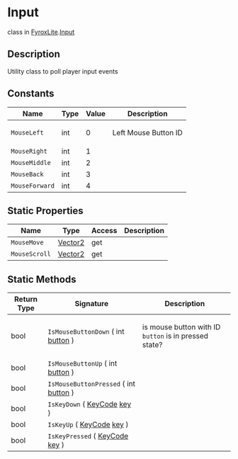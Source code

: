 # Input
class in [FyroxLite](../../scripting_api.md).[Input](../Input.md)

## Description
<p>Utility class to poll player input events</p>

## Constants
| Name | Type | Value | Description |
|---|---|---|---|
| `MouseLeft` | int | 0 | <p>Left Mouse Button ID</p> |
| `MouseRight` | int | 1 |  |
| `MouseMiddle` | int | 2 |  |
| `MouseBack` | int | 3 |  |
| `MouseForward` | int | 4 |  |

## Static Properties
| Name | Type | Access | Description |
|---|---|---|---|
| `MouseMove` | [Vector2](../Math/Vector2.md) | get |  |
| `MouseScroll` | [Vector2](../Math/Vector2.md) | get |  |

## Static Methods
| Return Type | Signature | Description |
|---|---|---|
| bool | `IsMouseButtonDown` ( int <ins>button</ins> ) | <p>is mouse button with ID <code>button</code> is in pressed state?</p> |
| bool | `IsMouseButtonUp` ( int <ins>button</ins> ) |  |
| bool | `IsMouseButtonPressed` ( int <ins>button</ins> ) |  |
| bool | `IsKeyDown` ( [KeyCode](../Input/KeyCode.md) <ins>key</ins> ) |  |
| bool | `IsKeyUp` ( [KeyCode](../Input/KeyCode.md) <ins>key</ins> ) |  |
| bool | `IsKeyPressed` ( [KeyCode](../Input/KeyCode.md) <ins>key</ins> ) |  |
